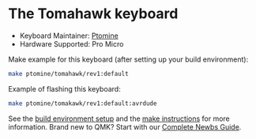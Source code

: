 # The Tomahawk keyboard

- Keyboard Maintainer: [Ptomine](https://github.com/Ptomine)  
- Hardware Supported: Pro Micro  

Make example for this keyboard (after setting up your build environment):

```sh
make ptomine/tomahawk/rev1:default
```

Example of flashing this keyboard:

```sh
make ptomine/tomakawk/rev1:default:avrdude
```

See the [build environment setup](https://docs.qmk.fm/#/getting_started_build_tools) and the [make instructions](https://docs.qmk.fm/#/getting_started_make_guide) for more information. Brand new to QMK? Start with our [Complete Newbs Guide](https://docs.qmk.fm/#/newbs).
